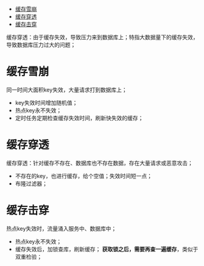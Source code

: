 - [缓存雪崩](#缓存雪崩)
- [缓存穿透](#缓存穿透)
- [缓存击穿](#缓存击穿)


缓存穿透：由于缓存失效，导致压力来到数据库上；特指大数据量下的缓存失效，导致数据库压力过大的问题；

# 缓存雪崩
同一时间大面积key失效，大量请求打到数据库上；

- key失效时间增加随机值；
- 热点key永不失效；
- 定时任务定期检查缓存失效时间，刷新快失效的缓存；

# 缓存穿透
缓存穿透：针对缓存不存在、数据库也不存在数据，存在大量请求或恶意攻击；
- 不存在的key，也进行缓存，给个空值；失效时间短一点；
- 布隆过滤器；

# 缓存击穿
热点key失效时，流量涌入服务中、数据库中；
- 热点key永不失效；
- 缓存失效后，加锁查库，刷新缓存；
**获取锁之后，需要再查一遍缓存**，类似于双重检验；


